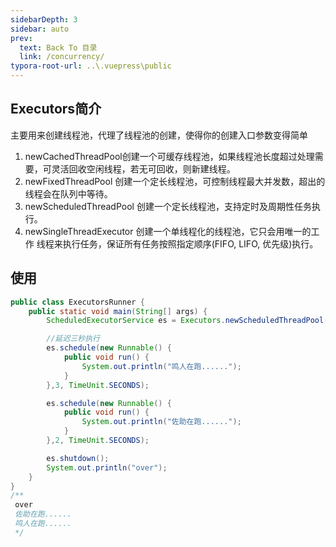 ```yaml
---
sidebarDepth: 3
sidebar: auto
prev:
  text: Back To 目录
  link: /concurrency/
typora-root-url: ..\.vuepress\public
---
```




## Executors简介

主要用来创建线程池，代理了线程池的创建，使得你的创建入口参数变得简单

1. newCachedThreadPool创建一个可缓存线程池，如果线程池长度超过处理需
   要，可灵活回收空闲线程，若无可回收，则新建线程。
2. newFixedThreadPool 创建一个定长线程池，可控制线程最大并发数，超出的
   线程会在队列中等待。
3. newScheduledThreadPool 创建一个定长线程池，支持定时及周期性任务执行。
4. newSingleThreadExecutor 创建一个单线程化的线程池，它只会用唯一的工作
   线程来执行任务，保证所有任务按照指定顺序(FIFO, LIFO, 优先级)执行。

## 使用

```java
public class ExecutorsRunner {
    public static void main(String[] args) {
        ScheduledExecutorService es = Executors.newScheduledThreadPool(2);

        //延迟三秒执行
        es.schedule(new Runnable() {
            public void run() {
                System.out.println("鸣人在跑......");
            }
        },3, TimeUnit.SECONDS);

        es.schedule(new Runnable() {
            public void run() {
                System.out.println("佐助在跑......");
            }
        },2, TimeUnit.SECONDS);

        es.shutdown();
        System.out.println("over");
    }
}
/**
 over
 佐助在跑......
 鸣人在跑......
 */
```

